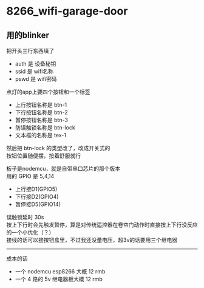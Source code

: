 # 8266_wifi-garage-door

## 用的blinker

把开头三行东西填了
* auth 是 设备秘钥
* ssid 是 wifi名称
* pswd 是 wifi密码

点灯的app上要四个按钮和一个标签
* 上行按钮名称是 btn-1
* 下行按钮名称是 btn-2
* 暂停按钮名称是 btn-3
* 防误触锁名称是 btn-lock
* 文本框的名称是 tex-1

然后把 btn-lock 的类型改了，改成开关式的<br>
按钮位置随便摆，按着舒服就行

板子是nodemcu，就是自带串口芯片的那个版本<br>
用的 GPIO 是 5,4,14
* 上行接D1(GPIO5)
* 下行接D2(GPIO4)
* 暂停接D5(GPIO14)

误触锁延时 30s<br>
按上下行时会先触发暂停，算是对传统遥控器在卷帘门动作时直接按上下行没反应的一个小优化（？）<br>
接线的话可以接按钮盒里，不过我还没量电压，超3v的话要用三个继电器<br>
- - -
成本的话
* 一个 nodemcu esp8266 大概 12 rmb
* 一个 4 路的 5v 继电器板大概 12 rmb
